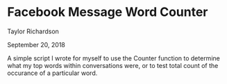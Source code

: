 # Facebook Message Word Counter

Taylor Richardson

September 20, 2018


A simple script I wrote for myself to use the Counter function to determine what my top words within conversations were, or to test total count of the occurance of a particular word.
